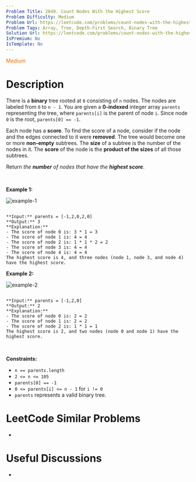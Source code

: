 ```yaml
---
Problem Title: 2049. Count Nodes With the Highest Score
Problem Difficulty: Medium
Problem Url: https://leetcode.com/problems/count-nodes-with-the-highest-score/
Problem Tags: Array, Tree, Depth-First Search, Binary Tree
Solution Url: https://leetcode.com/problems/count-nodes-with-the-highest-score/solution/
IsPremium: No
IsTemplate: No
---
```


<span style="color: rgb(239, 108, 0);">Medium</span>

# Description

There is a **binary** tree rooted at `0` consisting of `n` nodes. The nodes are labeled from `0` to `n - 1`. You are given a **0-indexed** integer array `parents` representing the tree, where `parents[i]` is the parent of node `i`. Since node `0` is the root, `parents[0] == -1`.


Each node has a **score**. To find the score of a node, consider if the node and the edges connected to it were **removed**. The tree would become one or more **non-empty** subtrees. The **size** of a subtree is the number of the nodes in it. The **score** of the node is the **product of the sizes** of all those subtrees.


Return *the **number** of nodes that have the **highest score***.


 


**Example 1:**


![example-1](https://assets.leetcode.com/uploads/2021/10/03/example-1.png)

```

**Input:** parents = [-1,2,0,2,0]
**Output:** 3
**Explanation:**
- The score of node 0 is: 3 * 1 = 3
- The score of node 1 is: 4 = 4
- The score of node 2 is: 1 * 1 * 2 = 2
- The score of node 3 is: 4 = 4
- The score of node 4 is: 4 = 4
The highest score is 4, and three nodes (node 1, node 3, and node 4) have the highest score.

```

**Example 2:**


![example-2](https://assets.leetcode.com/uploads/2021/10/03/example-2.png)

```

**Input:** parents = [-1,2,0]
**Output:** 2
**Explanation:**
- The score of node 0 is: 2 = 2
- The score of node 1 is: 2 = 2
- The score of node 2 is: 1 * 1 = 1
The highest score is 2, and two nodes (node 0 and node 1) have the highest score.

```

 


**Constraints:**


* `n == parents.length`
* `2 <= n <= 105`
* `parents[0] == -1`
* `0 <= parents[i] <= n - 1` for `i != 0`
* `parents` represents a valid binary tree.




# LeetCode Similar Problems

- []()

# Useful Discussions

- []()
